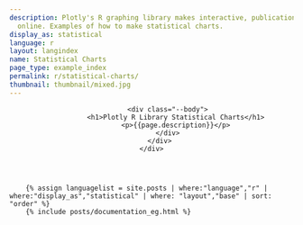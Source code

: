 ```yaml
---
description: Plotly's R graphing library makes interactive, publication-quality graphs
  online. Examples of how to make statistical charts.
display_as: statistical
language: r
layout: langindex
name: Statistical Charts
page_type: example_index
permalink: r/statistical-charts/
thumbnail: thumbnail/mixed.jpg
---
```


<header class="--welcome">
	<div class="--welcome-body">
		<!--div.--wrap-inner-->
		<div class="--title">
			
			<div class="--body">
				<h1>Plotly R Library Statistical Charts</h1>
				<p>{{page.description}}</p>
			</div>
		</div>
	</div>
</header>

		{% assign languagelist = site.posts | where:"language","r" | where:"display_as","statistical" | where: "layout","base" | sort: "order" %}
        {% include posts/documentation_eg.html %}